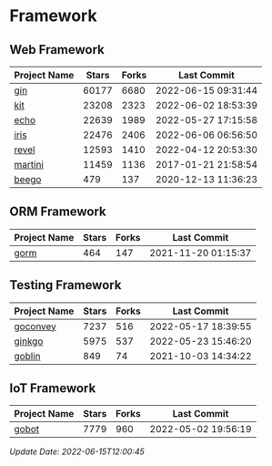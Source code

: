 # Framework

## Web Framework
| Project Name | Stars | Forks | Last Commit |
| ------------ | ----- | ----- | ----------- |
| [gin](https://github.com/gin-gonic/gin) | 60177 | 6680 | 2022-06-15 09:31:44 |
| [kit](https://github.com/go-kit/kit) | 23208 | 2323 | 2022-06-02 18:53:39 |
| [echo](https://github.com/labstack/echo) | 22639 | 1989 | 2022-05-27 17:15:58 |
| [iris](https://github.com/kataras/iris) | 22476 | 2406 | 2022-06-06 06:56:50 |
| [revel](https://github.com/revel/revel) | 12593 | 1410 | 2022-04-12 20:53:30 |
| [martini](https://github.com/go-martini/martini) | 11459 | 1136 | 2017-01-21 21:58:54 |
| [beego](https://github.com/astaxie/beego) | 479 | 137 | 2020-12-13 11:36:23 |

## ORM Framework
| Project Name | Stars | Forks | Last Commit |
| ------------ | ----- | ----- | ----------- |
| [gorm](https://github.com/jinzhu/gorm) | 464 | 147 | 2021-11-20 01:15:37 |

## Testing Framework
| Project Name | Stars | Forks | Last Commit |
| ------------ | ----- | ----- | ----------- |
| [goconvey](https://github.com/smartystreets/goconvey) | 7237 | 516 | 2022-05-17 18:39:55 |
| [ginkgo](https://github.com/onsi/ginkgo) | 5975 | 537 | 2022-05-23 15:46:20 |
| [goblin](https://github.com/franela/goblin) | 849 | 74 | 2021-10-03 14:34:22 |

## IoT Framework
| Project Name | Stars | Forks | Last Commit |
| ------------ | ----- | ----- | ----------- |
| [gobot](https://github.com/hybridgroup/gobot) | 7779 | 960 | 2022-05-02 19:56:19 |

*Update Date: 2022-06-15T12:00:45*